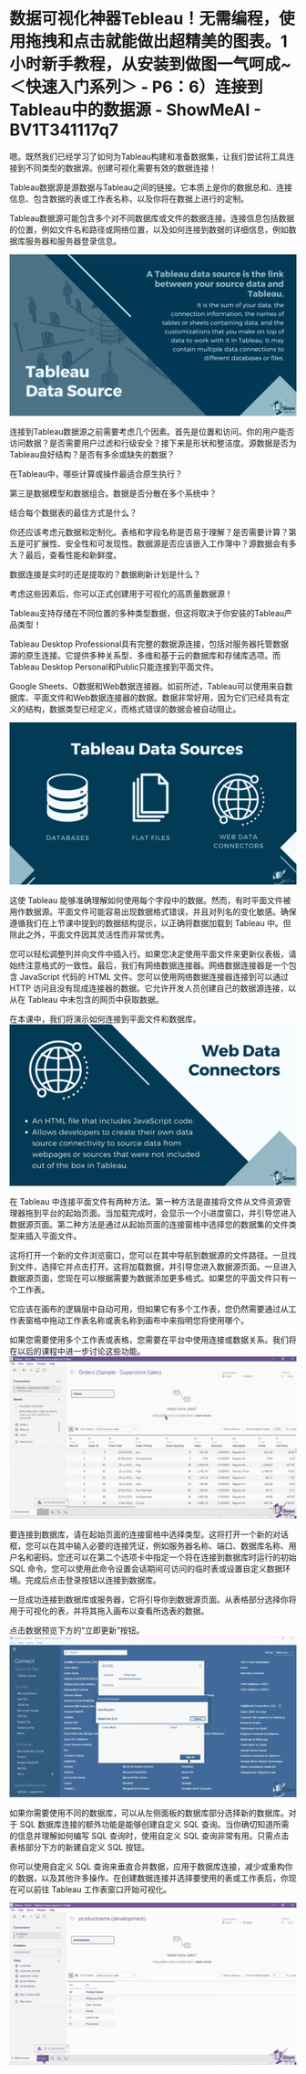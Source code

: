 # 数据可视化神器Tebleau！无需编程，使用拖拽和点击就能做出超精美的图表。1小时新手教程，从安装到做图一气呵成~＜快速入门系列＞ - P6：6）连接到Tableau中的数据源 - ShowMeAI - BV1T341117q7

嗯。既然我们已经学习了如何为Tableau构建和准备数据集，让我们尝试将工具连接到不同类型的数据源。创建可视化需要有效的数据连接！[](img/97e6e8f64423b5b8e56fa742937d953f_1.png)

Tableau数据源是源数据与Tableau之间的链接。它本质上是你的数据总和、连接信息、包含数据的表或工作表名称，以及你将在数据上进行的定制。

Tableau数据源可能包含多个对不同数据库或文件的数据连接。连接信息包括数据的位置，例如文件名和路径或网络位置，以及如何连接到数据的详细信息，例如数据库服务器和服务器登录信息。

![](img/97e6e8f64423b5b8e56fa742937d953f_3.png)

连接到Tableau数据源之前需要考虑几个因素。首先是位置和访问。你的用户能否访问数据？是否需要用户过滤和行级安全？接下来是形状和整洁度。源数据是否为Tableau良好结构？是否有多余或缺失的数据？

在Tableau中，哪些计算或操作最适合原生执行？

第三是数据模型和数据组合。数据是否分散在多个系统中？

结合每个数据表的最佳方式是什么？

你还应该考虑元数据和定制化。表格和字段名称是否易于理解？是否需要计算？第五是可扩展性、安全性和可发现性。数据源是否应该嵌入工作簿中？源数据会有多大？最后，查看性能和新鲜度。

数据连接是实时的还是提取的？数据刷新计划是什么？

考虑这些因素后，你可以正式创建用于可视化的高质量数据源！[](img/97e6e8f64423b5b8e56fa742937d953f_5.png)

Tableau支持存储在不同位置的多种类型数据，但这将取决于你安装的Tableau产品类型！[](img/97e6e8f64423b5b8e56fa742937d953f_7.png)

Tableau Desktop Professional具有完整的数据源连接，包括对服务器托管数据源的原生连接。它提供多种关系型、多维和基于云的数据库和存储库选项。而Tableau Desktop Personal和Public只能连接到平面文件。

Google Sheets、O数据和Web数据连接器。如前所述，Tableau可以使用来自数据库、平面文件和Web数据连接器的数据。数据非常好用，因为它们已经具有定义的结构，数据类型已经定义，而格式错误的数据会被自动阻止。

![](img/97e6e8f64423b5b8e56fa742937d953f_9.png)

这使 Tableau 能够准确理解如何使用每个字段中的数据。然而，有时平面文件被用作数据源。平面文件可能容易出现数据格式错误，并且对列名的变化敏感。确保遵循我们在上节课中提到的数据结构提示，以正确将数据加载到 Tableau 中。但除此之外，平面文件因其灵活性而非常优秀。

您可以轻松调整列并向文件中插入行。如果您决定使用平面文件来更新仪表板，请始终注意格式的一致性。最后，我们有网络数据连接器。网络数据连接器是一个包含 JavaScript 代码的 HTML 文件。您可以使用网络数据连接器连接到可以通过 HTTP 访问且没有现成连接器的数据。它允许开发人员创建自己的数据源连接，以从在 Tableau 中未包含的网页中获取数据。

在本课中，我们将演示如何连接到平面文件和数据库。![](img/97e6e8f64423b5b8e56fa742937d953f_11.png)

在 Tableau 中连接平面文件有两种方法。第一种方法是直接将文件从文件资源管理器拖到平台的起始页面。当加载完成时，会显示一个小进度窗口，并引导您进入数据源页面。第二种方法是通过从起始页面的连接窗格中选择您的数据集的文件类型来插入平面文件。

这将打开一个新的文件浏览窗口，您可以在其中导航到数据源的文件路径。一旦找到文件，选择它并点击打开。这将加载数据，并引导您进入数据源页面。一旦进入数据源页面，您现在可以根据需要为数据添加更多格式。如果您的平面文件只有一个工作表。

它应该在画布的逻辑层中自动可用，但如果它有多个工作表，您仍然需要通过从工作表窗格中拖动工作表名称或表名称到画布中来指明您将使用哪个。

如果您需要使用多个工作表或表格，您需要在平台中使用连接或数据关系。我们将在以后的课程中进一步讨论这些功能。![](img/97e6e8f64423b5b8e56fa742937d953f_13.png)

要连接到数据库，请在起始页面的连接窗格中选择类型。这将打开一个新的对话框，您可以在其中输入必要的连接凭证，例如服务器名称、端口、数据库名称、用户名和密码。您还可以在第二个选项卡中指定一个将在连接到数据库时运行的初始 SQL 命令。您可以使用此命令设置会话期间可访问的临时表或设置自定义数据环境。完成后点击登录按钮以连接到数据库。

一旦成功连接到数据库或服务器，它将引导你到数据源页面。从表格部分选择你将用于可视化的表，并将其拖入画布以查看所选表的数据。

点击数据预览下方的“立即更新”按钮。![](img/97e6e8f64423b5b8e56fa742937d953f_15.png)

如果你需要使用不同的数据库，可以从左侧面板的数据库部分选择新的数据库。对于 SQL 数据库连接的额外功能是能够创建自定义 SQL 查询。当你确切知道所需的信息并理解如何编写 SQL 查询时，使用自定义 SQL 查询非常有用。只需点击表格部分下方的新建自定义 SQL 按钮。

你可以使用自定义 SQL 查询来垂直合并数据，应用于数据库连接，减少或重构你的数据，以及其他许多操作。在创建数据连接并选择要使用的表或工作表后，你现在可以前往 Tableau 工作表窗口开始可视化。

![](img/97e6e8f64423b5b8e56fa742937d953f_17.png)
